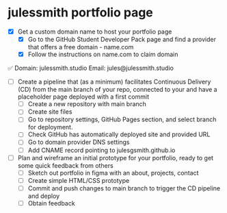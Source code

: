 # julessmith portfolio page

- [x]  Get a custom domain name to host your portfolio page
    - [x]  Go to the GitHub Student Developer Pack page and find a provider that offers a free domain - name.com
    - [x]  Follow the instructions on name.com to claim domain

<aside>
✅ Domain: julessmith.studio
Email: jules@julessmith.studio

</aside>

- [ ]  Create a pipeline that (as a minimum) facilitates Continuous Delivery (CD) from the main branch of your repo, connected to your and have a placeholder page deployed with a first commit
    - [ ]  Create a new repository with main branch
    - [ ]  Create site files
    - [ ]  Go to repository settings, GitHub Pages section, and select branch for deployment.
    - [ ]  Check GitHub has automatically deployed site and provided URL
    - [ ]  Go to domain provider DNS settings
    - [ ]  Add CNAME record pointing to julesgsmith.github.io

- [ ]  Plan and wireframe an initial prototype for your portfolio, ready to get some quick feedback from others
    - [ ]  Sketch out portfolio in figma with an about, projects, contact
    - [ ]  Create simple HTML/CSS prototype
    - [ ]  Commit and push changes to main branch to trigger the CD pipeline and deploy
    - [ ]  Obtain feedback
